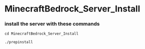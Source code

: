 # MinecraftBedrock_Server_Install

### install the server with these commands

`cd MinecraftBedrock_Server_Install`

`./prepinstall`
